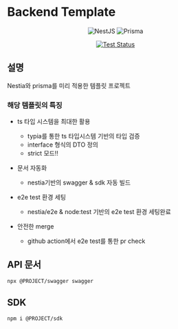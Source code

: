 # Backend Template

<div align=center>

![NestJS](https://img.shields.io/badge/nestjs-%23E0234E.svg?style=for-the-badge&logo=nestjs&logoColor=white)
![Prisma](https://img.shields.io/badge/Prisma-3982CE?style=for-the-badge&logo=Prisma&logoColor=white)

[![Test Status](https://github.com/industriously/nestia-template/actions/workflows/pr_check.yml/badge.svg?branch=develop)](https://github.com/industriously/nestia-template/actions/workflows/pr_check.yml)

</div>

## 설명

Nestia와 prisma를 미리 적용한 템플릿 프로젝트

### 해당 템플릿의 특징

-   ts 타입 시스템을 최대한 활용

    -   typia를 통한 ts 타입시스템 기반의 타입 검증
    -   interface 형식의 DTO 정의
    -   strict 모드!!

-   문서 자동화

    -   nestia기반의 swagger & sdk 자동 빌드

-   e2e test 환경 세팅

    -   nestia/e2e & node:test 기반의 e2e test 환경 세팅완료

-   안전한 merge

    -   github action에서 e2e test를 통한 pr check

## API 문서

```bash
npx @PROJECT/swagger swagger
```

## SDK

```bash
npm i @PROJECT/sdk
```
